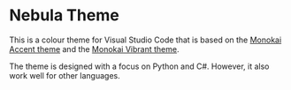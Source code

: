 # Nebula Theme

This is a colour theme for Visual Studio Code that is based on the
[Monokai Accent theme](https://github.com/tw-studio/monokai-accent) and the
[Monokai Vibrant theme](https://github.com/dylantmarsh/monokai-vibrant).

The theme is designed with a focus on Python and C#. However, it also work well for other languages.
